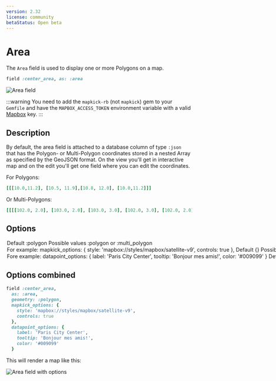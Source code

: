 ```yaml
---
version: 2.32
license: community
betaStatus: Open beta
---
```


# Area

The `Area` field is used to display one or more Polygons on a map.

```ruby
field :center_area, as: :area
```

<img :src="('/assets/img/fields/area-field.png')" alt="Area field" class="border mb-4" />

:::warning
You need to add the `mapkick-rb` (not `mapkick`) gem to your `Gemfile` and have the `MAPBOX_ACCESS_TOKEN` environment variable with a valid [Mapbox](https://account.mapbox.com/auth/signup/) key.
:::

## Description

By default, the area field is attached to a database column of type `:json` that has the Polygon- or Multi-Polygon coordinates stored in a nested Array as specified by the GeoJSON format. On the <Show /> view you'll get in interactive map and on the edit you'll get one field where you can edit the coordinates.

For Polygons:

```ruby
[[[10.0,11.2], [10.5, 11.9],[10.8, 12.0], [10.0,11.2]]]
```

Or Multi-Polygons:

```ruby
[[[[102.0, 2.0], [103.0, 2.0], [103.0, 3.0], [102.0, 3.0], [102.0, 2.0]]], [[[100.0, 0.0], [101.0, 0.0], [101.0, 1.0], [100.0, 1.0], [100.0, 0.0]], [[100.2, 0.2], [100.8, 0.2], [100.8, 0.8], [100.2, 0.8], [100.2, 0.2]]]]
```

## Options

<Option name="`geometry`">

#### Default

`:polygon`

#### Possible values

`:polygon` or `:multi_polygon`

</Option>
<Option name="`mapkick_options`">

For example:

```ruby
mapkick_options: { style: 'mapbox://styles/mapbox/satellite-v9', controls: true },
```

#### Default

`{}`

#### Possible values

Accepts the options as [specified in the Mapkick-gem](https://github.com/ankane/mapkick#options).

</Option>
<Option name="`datapoint_options`">

Fore example:

```ruby
datapoint_options: { label: 'Paris City Center',
                     tooltip: 'Bonjour mes amis!',
                     color: '#009099' }
```

#### Default

`{}`

#### Possible values

Besides the general options related to the map, the area-field also accepts [datapoint-options](https://github.com/ankane/mapkick#area-map).

</Option>

## Options combined

```ruby
field :center_area,
  as: :area,
  geometry: :polygon,
  mapkick_options: {
    style: 'mapbox://styles/mapbox/satellite-v9',
    controls: true
  },
  datapoint_options: {
    label: 'Paris City Center',
    tooltip: 'Bonjour mes amis!',
    color: '#009099'
  }
```

This will render a map like this:

<img :src="('/assets/img/fields/area-field-with-options.png')" alt="Area field with options" class="border mb-4" />

